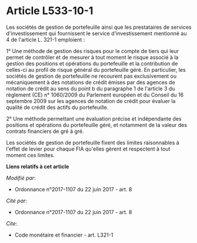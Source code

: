 # Article L533-10-1

Les sociétés de gestion de portefeuille ainsi que les prestataires de services d'investissement qui fournissent le service
d'investissement mentionné au 4 de l'article L. 321-1 emploient :

1° Une méthode de gestion des risques pour le compte de tiers qui leur permet de contrôler et de mesurer à tout moment le
risque associé à la gestion des positions et opérations du portefeuille et la contribution de celles-ci au profil de risque
général du portefeuille géré. En particulier, les sociétés de gestion de portefeuille ne recourent pas exclusivement ou
mécaniquement à des notations de crédit émises par des agences de notation de crédit au sens du point b du paragraphe 1 de
l'article 3 du règlement (CE) n° 1060/2009 du Parlement européen et du Conseil du 16 septembre 2009 sur les agences de
notation de crédit pour évaluer la qualité de crédit des actifs du portefeuille.

2° Une méthode permettant une évaluation précise et indépendante des positions et opérations du portefeuille géré, et
notamment de la valeur des contrats financiers de gré à gré.

Les sociétés de gestion de portefeuille fixent des limites raisonnables à l'effet de levier pour chaque FIA qu'elles gèrent
et respectent à tout moment ces limites.

**Liens relatifs à cet article**

_Modifié par_:

  - Ordonnance n°2017-1107 du 22 juin 2017 - art. 8

_Cité par_:

  - Ordonnance n°2017-1107 du 22 juin 2017 - art. 8

_Cite_:

  - Code monétaire et financier - art. L321-1
